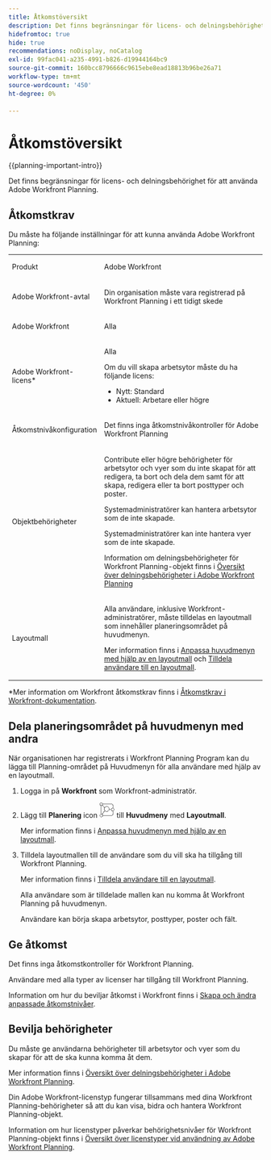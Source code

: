 ```yaml
---
title: Åtkomstöversikt
description: Det finns begränsningar för licens- och delningsbehörighet för att använda Adobe Workfront Planning.
hidefromtoc: true
hide: true
recommendations: noDisplay, noCatalog
exl-id: 99fac041-a235-4991-b826-d19944164bc9
source-git-commit: 160bcc8796666c9615ebe8ead18813b96be26a71
workflow-type: tm+mt
source-wordcount: '450'
ht-degree: 0%

---
```


<!--update the metadata with real things when making this public; also update the description with something like this: Not all users in the organization have the same access and permissions to use Adobe Workfront Planning. This article describes the levels of access that users could have to Adobe Workfront Planning. -->
<!--update the title and the metadata title if Workfront Planning is NOT its own product - because the title is too generic for it being a Workfront capability-->

# Åtkomstöversikt

{{planning-important-intro}}

Det finns begränsningar för licens- och delningsbehörighet för att använda Adobe Workfront Planning.

## Åtkomstkrav

Du måste ha följande inställningar för att kunna använda Adobe Workfront Planning:

<table style="table-layout:auto">
 <col>
 </col>
 <col>
 </col>
 <tbody>
    <tr>
<tr>
<td>
   <p> Produkt</p> </td>
   <td>
   <p> Adobe Workfront</p> </td>
  </tr>  
 <td role="rowheader"><p>Adobe Workfront-avtal</p></td>
   <td>
<p>Din organisation måste vara registrerad på Workfront Planning i ett tidigt skede </p>
   </td>
  </tr>
  <tr>
   <td role="rowheader"><p>Adobe Workfront</p></td>
   <td>
<p>Alla</p>
   </td>
  </tr>
  <tr>
   <td role="rowheader"><p>Adobe Workfront-licens*</p></td>
   <td>
   <p>Alla</p>
   <p>Om du vill skapa arbetsytor måste du ha följande licens:</p>
   <ul>
   <li>
   Nytt: Standard
   </li>
   <li>
   Aktuell: Arbetare eller högre
   </li>
   </ul>
  </td>
  </tr>
  <tr>
   <td role="rowheader"><p>Åtkomstnivåkonfiguration</p></td>
   <td> <p>Det finns inga åtkomstnivåkontroller för Adobe Workfront Planning</p>  
</td>
  </tr>
<tr>
   <td role="rowheader"><p>Objektbehörigheter</p></td>
   <td>
   <p>Contribute eller högre behörigheter för arbetsytor och vyer som du inte skapat för att redigera, ta bort och dela dem samt för att skapa, redigera eller ta bort posttyper och poster.</p>
    <p>Systemadministratörer kan hantera arbetsytor som de inte skapade. </p>
    <p>Systemadministratörer kan inte hantera vyer som de inte skapade. </p>
   <p>Information om delningsbehörigheter för Workfront Planning-objekt finns i  
   <a href="/help/quicksilver/planning/access/sharing-permissions-overview.md">Översikt över delningsbehörigheter i Adobe Workfront Planning</a> 
  </td>
  </tr>
<tr>
   <td role="rowheader"><p>Layoutmall</p></td>
   <td> <p>Alla användare, inklusive Workfront-administratörer, måste tilldelas en layoutmall som innehåller planeringsområdet på huvudmenyn. </p> <p>Mer information finns i <a href="../../administration-and-setup/customize-workfront/use-layout-templates/customize-main-menu.md">Anpassa huvudmenyn med hjälp av en layoutmall</a> och <a href="../../administration-and-setup/customize-workfront/use-layout-templates/assign-users-to-layout-template.md">Tilldela användare till en layoutmall</a>. </p>  
</td>
  </tr>
 </tbody>
</table>

*Mer information om Workfront åtkomstkrav finns i [Åtkomstkrav i Workfront-dokumentation](/help/quicksilver/administration-and-setup/add-users/access-levels-and-object-permissions/access-level-requirements-in-documentation.md).


## Dela planeringsområdet på huvudmenyn med andra

<!--First, contact your account manager to obtain access to the current Workfront Planning program.-->

När organisationen har registrerats i Workfront Planning Program kan du lägga till Planning-området på Huvudmenyn för alla användare med hjälp av en layoutmall.

1. Logga in på **Workfront** som Workfront-administratör.

1. Lägg till **Planering** icon ![](assets/planning-icon.png) till **Huvudmeny** med **Layoutmall**.

   Mer information finns i [Anpassa huvudmenyn med hjälp av en layoutmall](/help/quicksilver/administration-and-setup/customize-workfront/use-layout-templates/customize-main-menu.md).

1. Tilldela layoutmallen till de användare som du vill ska ha tillgång till Workfront Planning.

   Mer information finns i [Tilldela användare till en layoutmall](/help/quicksilver/administration-and-setup/customize-workfront/use-layout-templates/assign-users-to-layout-template.md).

   Alla användare som är tilldelade mallen kan nu komma åt Workfront Planning på huvudmenyn.

   Användare kan börja skapa arbetsytor, posttyper, poster och fält.

## Ge åtkomst

Det finns inga åtkomstkontroller för Workfront Planning.

Användare med alla typer av licenser har tillgång till Workfront Planning.

Information om hur du beviljar åtkomst i Workfront finns i [Skapa och ändra anpassade åtkomstnivåer](/help/quicksilver/administration-and-setup/add-users/configure-and-grant-access/create-modify-access-levels.md).

## Bevilja behörigheter

Du måste ge användarna behörigheter till arbetsytor och vyer som du skapar för att de ska kunna komma åt dem.

Mer information finns i [Översikt över delningsbehörigheter i Adobe Workfront Planning](/help/quicksilver/planning/access/sharing-permissions-overview.md).

Din Adobe Workfront-licenstyp fungerar tillsammans med dina Workfront Planning-behörigheter så att du kan visa, bidra och hantera Workfront Planning-objekt.

Information om hur licenstyper påverkar behörighetsnivåer för Workfront Planning-objekt finns i [Översikt över licenstyper vid användning av Adobe Workfront Planning](/help/quicksilver/planning/access/license-type-overview.md).


